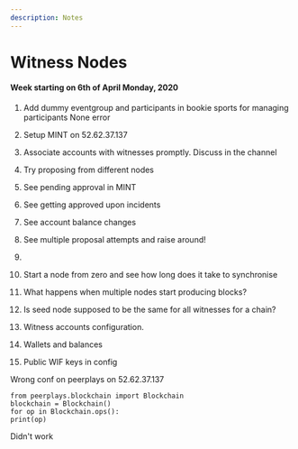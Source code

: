 ```yaml
---
description: Notes
---
```


# Witness Nodes

#### Week starting on 6th of April Monday, 2020

1. Add dummy eventgroup and participants in bookie sports for managing participants None error
2.  Setup MINT on 52.62.37.137
3. Associate accounts with witnesses promptly. Discuss in the channel
4. Try proposing from different nodes
5. See pending approval in MINT
6. See getting approved upon incidents
7. See account balance changes
8. See multiple proposal attempts and raise around!
9. 




1. Start a node from zero and see how long does it take to synchronise
2. What happens when multiple nodes start producing blocks?
3. Is seed node supposed to be the same for all witnesses for a chain?
4. Witness accounts configuration.
5. Wallets and balances
6. Public WIF keys in config







Wrong conf on peerplays on 52.62.37.137

```text
from peerplays.blockchain import Blockchain
blockchain = Blockchain()
for op in Blockchain.ops():
print(op)
```

Didn't work



